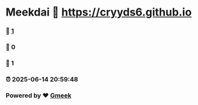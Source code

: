 # Meekdai :link: https://cryyds6.github.io 
### :page_facing_up: [1](https://cryyds6.github.io/tag.html) 
### :speech_balloon: 0 
### :hibiscus: 1 
### :alarm_clock: 2025-06-14 20:59:48 
### Powered by :heart: [Gmeek](https://github.com/Meekdai/Gmeek)
